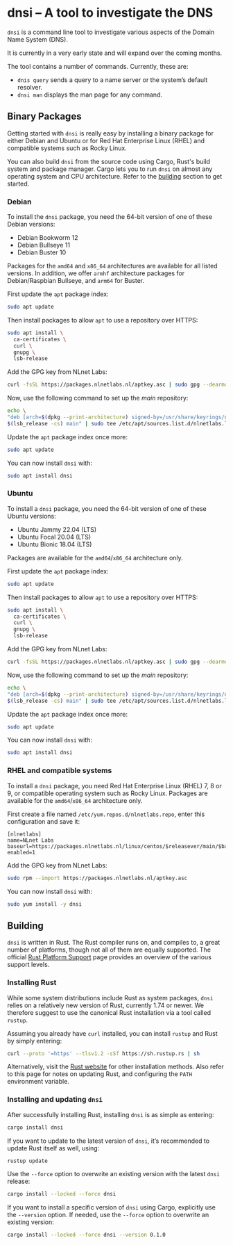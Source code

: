 # dnsi – A tool to investigate the DNS

`dnsi` is a command line tool to investigate various aspects of the
Domain Name System (DNS).

It is currently in a very early state and will expand over the coming
months.

The tool contains a number of commands. Currently, these are:

* `dnis query` sends a query to a name server or the system’s default
  resolver.
* `dnsi man` displays the man page for any command.


## Binary Packages

Getting started with `dnsi` is really easy by installing a binary package
for either Debian and Ubuntu or for Red Hat Enterprise Linux (RHEL) and
compatible systems such as Rocky Linux. 

You can also build `dnsi` from the source code using Cargo, Rust's build
system and package manager. Cargo lets you to run `dnsi` on almost any
operating system and CPU architecture. Refer to the [building](#building)
section to get started.

### Debian

To install the `dnsi` package, you need the 64-bit version of one of these
Debian versions:

-  Debian Bookworm 12
-  Debian Bullseye 11
-  Debian Buster 10

Packages for the `amd64` and  `x86_64` architectures are available for
all listed versions. In addition, we offer `armhf` architecture
packages for Debian/Raspbian Bullseye, and `arm64` for Buster.

First update the `apt` package index: 

``` bash 
sudo apt update
```

Then install packages to allow `apt` to use a repository over HTTPS:

``` bash
sudo apt install \
  ca-certificates \
  curl \
  gnupg \
  lsb-release
```

Add the GPG key from NLnet Labs:

``` bash
curl -fsSL https://packages.nlnetlabs.nl/aptkey.asc | sudo gpg --dearmor -o /usr/share/keyrings/nlnetlabs-archive-keyring.gpg
```

Now, use the following command to set up the *main* repository:

``` bash
echo \
"deb [arch=$(dpkg --print-architecture) signed-by=/usr/share/keyrings/nlnetlabs-archive-keyring.gpg] https://packages.nlnetlabs.nl/linux/debian \
$(lsb_release -cs) main" | sudo tee /etc/apt/sources.list.d/nlnetlabs.list > /dev/null
```

Update the `apt` package index once more:

``` bash
sudo apt update
```

You can now install `dnsi` with:

``` bash
sudo apt install dnsi
```
### Ubuntu

To install a `dnsi` package, you need the 64-bit version of one of these
Ubuntu versions:

- Ubuntu Jammy 22.04 (LTS)
- Ubuntu Focal 20.04 (LTS)
- Ubuntu Bionic 18.04 (LTS)

Packages are available for the `amd64`/`x86_64` architecture only.

First update the `apt` package index: 

``` bash 
sudo apt update
```

Then install packages to allow `apt` to use a repository over HTTPS:

``` bash
sudo apt install \
  ca-certificates \
  curl \
  gnupg \
  lsb-release
```

Add the GPG key from NLnet Labs:

``` bash
curl -fsSL https://packages.nlnetlabs.nl/aptkey.asc | sudo gpg --dearmor -o /usr/share/keyrings/nlnetlabs-archive-keyring.gpg
```

Now, use the following command to set up the *main* repository:

``` bash
echo \
"deb [arch=$(dpkg --print-architecture) signed-by=/usr/share/keyrings/nlnetlabs-archive-keyring.gpg] https://packages.nlnetlabs.nl/linux/ubuntu \
$(lsb_release -cs) main" | sudo tee /etc/apt/sources.list.d/nlnetlabs.list > /dev/null
```

Update the `apt` package index once more:

``` bash
sudo apt update
```

You can now install `dnsi` with:

``` bash
sudo apt install dnsi
```

### RHEL and compatible systems

To install a `dnsi` package, you need Red Hat Enterprise Linux (RHEL) 7,
8 or 9, or compatible operating system such as Rocky Linux. Packages are
available for the `amd64`/`x86_64` architecture only.

First create a file named `/etc/yum.repos.d/nlnetlabs.repo`, enter this
configuration and save it:

``` text
[nlnetlabs]
name=NLnet Labs
baseurl=https://packages.nlnetlabs.nl/linux/centos/$releasever/main/$basearch
enabled=1
```

Add the GPG key from NLnet Labs:

``` bash
sudo rpm --import https://packages.nlnetlabs.nl/aptkey.asc
```

You can now install `dnsi` with:

``` bash
sudo yum install -y dnsi
```

## Building

`dnsi` is written in Rust. The Rust compiler runs on, and compiles to, a
great number of platforms, though not all of them are equally supported. The
official [Rust Platform
Support](https://doc.rust-lang.org/nightly/rustc/platform-support.html) page
provides an overview of the various support levels.

### Installing Rust

While some system distributions include Rust as system packages, `dnsi`
relies on a relatively new version of Rust, currently 1.74 or newer.
We therefore suggest to use the canonical Rust installation via a tool called
`rustup`.

Assuming you already have `curl` installed, you can install `rustup` and Rust
by simply entering:

``` bash
curl --proto '=https' --tlsv1.2 -sSf https://sh.rustup.rs | sh
```

Alternatively, visit the [Rust website](https://www.rust-lang.org/tools/install) for other installation methods. Also refer to this page for notes
on updating Rust, and configuring the `PATH` environment variable.

### Installing and updating `dnsi`

After successfully installing Rust, installing `dnsi` is as simple as
entering:

``` bash
cargo install dnsi
```

If you want to update to the latest version of `dnsi`, it’s recommended
to update Rust itself as well, using:

``` bash
rustup update
```

Use the `--force` option to overwrite an existing version with the latest
`dnsi` release:

``` bash
cargo install --locked --force dnsi
```

If you want to install a specific version of `dnsi` using Cargo, explicitly
use the ``--version`` option. If needed, use the ``--force`` option to
overwrite an existing version:
        
``` bash
cargo install --locked --force dnsi --version 0.1.0
```
